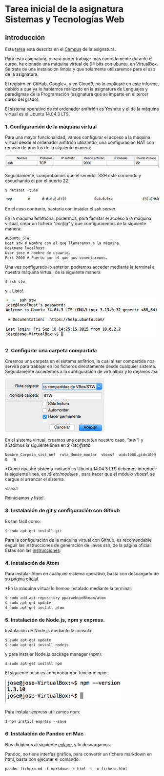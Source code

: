 # Tarea inicial de la asignatura Sistemas y Tecnologías Web

## Introducción
Esta [tarea](https://campusvirtual.ull.es/1516/mod/assign/view.php?id=62097) está descrita en el [Campus](https://campusvirtual.ull.es/1516/course/view.php?id=187) de la asignatura.

Para esta asignatura, y para poder trabajar más comodamente durante el curso, he clonado una máquina virtual de 64 bits con ubuntu, en VirtualBox. Se trata de una instalación limpia y que solamente utilizaremos para el uso de la asignatura.

El registro en GitHub, Google+, y en Cloud9, no lo explicaré en este informe, debido a que ya lo habíamos realizado en la asignatura de Lenguajes y paradigmas de la Programación (asignatura que se imparte en el tercer curso del grado).

El sistema operativo de mi ordenador anfitrión es Yosmite y el de la máquina virtual es el Ubuntu 14.04.3 LTS.

### 1. Configuración de la máquina virtual

Para una mayor funcionalidad, vamos configurar el acceso a la máquina virtual desde el ordenador anfitrión utilizando, una configuración NAT con reenvío de puertos de la siguiente manera:

![Configuración de puertos](Images/Puertos_STW.png)

Seguidamente, comprobamos que el servidor SSH esté corriendo y escuchando el por el puerto 22.

    $ netstat -tuna

![Resultado](Images/Puerto22.png)

En el caso contrario, bastaría con instalar el ssh server.

En la máquina anfitriona, podermos, para facilitar el acceso a la máquina virtual, crear un fichero *"config"* y que configuraremos de la siguiente manera:

    #Ubuntu_STW
    Host stw # Nombre con el que llamaremos a la máquina.
    Hostname localhost
    User jose # nombre de usuario.
    Port 2000 # Puerto por el que nos conectaremos.

Una vez configurado lo anterior, podremos acceder mediante la terminal a nuestra máquina virtual, de la siguiente manera

    $ ssh stw

y... Listo!.

![Acceso](Images/Acceso.png)

### 2. Configurar una carpeta compartida

Creamos una carpeta en el sistema anfitrion, la cual al ser compartida nos servirá para trabajar en los ficheros directamente desde cualquier sistema. Seguidamente accedemos a la configuración de virtualbox y lo dejamos así:

![configuración de la carpeta compartida 1](Images/Carpeta1.png)

En el sistema virtual, creamos una carpeta(en nuestro caso, *"stw"*) y añadimos la siguiente línea en *$ /etc/fstab*

	Nombre_Carpeta_sist_Anf	 ruta_donde_montar	vboxsf	uid=1000,gid=1000	0	0

*Como nuestro sistema invitado es Ubuntu 14.04.3 LTS debemos introducir la siguiente línea, en */$ etc/modules* , para hacer que el módulo vboxsf, se cargue al arrancar el sistema.

	vboxsf

Reiniciamos y listo!.

### 3. Instalación de git y configuración con Github

Es tan fácil como:

    $ sudo apt-get install git

Para la configuración de la máquina virtual con Github, es recomendable seguir las instrucciones de generación de llaves ssh, de la página oficial. Estas son las [instrucciones](https://help.github.com/articles/generating-ssh-keys/).

### 4. Instalación de Atom
Para instalar Atom en cualquier sistema operativo, basta con descargarlo de su página [oficial](https://atom.io/).

*En la máquina virtual lo hemos instalado mediante la terminal:

    $ sudo add-apt-repository ppa:webupd8team/atom
	$ sudo apt-get update
	$ sudo apt-get install atom

### 5. Instalación de Node.js, npm y express.

Instalación de Node.js mediante la consola:

    $ sudo apt-get update
	$ sudo apt-get install nodejs

y para instalar Node.js package manager (npm):

	$ sudo apt-get install npm

El siguiente paso es comprobar que funcione npm:

![npm --version](Images/npm_version.png)

Para instalar express utilizamos npm:

	$ npm install express --save

### 6. Instalación de Pandoc en Mac
Nos dirigimos al siguiente [enlace](https://github.com/jgm/pandoc/releases/tag/1.15.0.6), y lo descargamos.

Pandoc, no tiene interfaz gráfica, para convertir un fichero markdown en html, basta con ejecutar el comando:

	pandoc fichero.md -f markdown -t html -s -o fichero.html